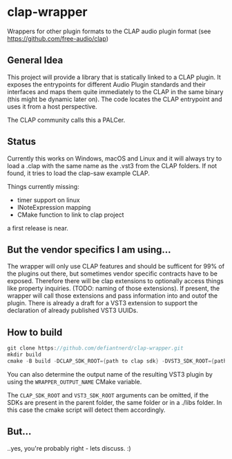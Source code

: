 # clap-wrapper
Wrappers for other plugin formats to the CLAP audio plugin format (see https://github.com/free-audio/clap)

## General Idea

This project will provide a library that is statically linked to a CLAP plugin. It exposes the entrypoints for different Audio Plugin standards and their interfaces and maps them quite immediately to the CLAP in the same binary (this might be dynamic later on). The code locates the CLAP entrypoint and uses it from a host perspective.

The CLAP community calls this a PALCer.

## Status

Currently this works on Windows, macOS and Linux and it will always try to load a .clap with the same name as the .vst3 from the CLAP folders.
If not found, it tries to load the clap-saw example CLAP. 

Things currently missing:

- timer support on linux
- INoteExpression mapping
- CMake function to link to clap project

a first release is near.

## But the vendor specifics I am using...

The wrapper will only use CLAP features and should be sufficent for 99% of the plugins out there, but sometimes vendor specific contracts have to be exposed. Therefore there will be clap extensions to optionally access things like property inquiries. (TODO: naming of those extensions). If present, the wrapper will call those extensions and pass information into and outof the plugin.
There is already a draft for a VST3 extension to support the declaration of already published VST3 UUIDs.

## How to build

```c++
git clone https://github.com/defiantnerd/clap-wrapper.git
mkdir build
cmake -B build -DCLAP_SDK_ROOT={path to clap sdk} -DVST3_SDK_ROOT={path to vst3 sdk}
```

You can also determine the output name of the resulting VST3 plugin by using the `WRAPPER_OUTPUT_NAME` CMake variable.

The `CLAP_SDK_ROOT` and `VST3_SDK_ROOT` arguments can be omitted, if the SDKs are present in the parent folder, the same folder or in a ./libs folder.
In this case the cmake script will detect them accordingly.

## But...

..yes, you're probably right - lets discuss. :)
